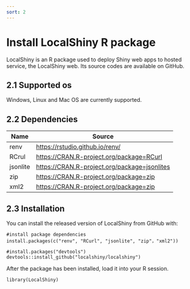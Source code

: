 ```yaml
---
sort: 2
---
```


# Install LocalShiny R package
LocalShiny is an R package used to deploy Shiny web apps to hosted service, the LocalShiny web. Its source codes are available on GitHub.

## 2.1 Supported os
Windows, Linux and Mac OS are currently supported.

## 2.2 Dependencies
|Name	|Source |
|-------|-------|
|renv	|https://rstudio.github.io/renv/|
|RCrul	|https://CRAN.R-project.org/package=RCurl|
|jsonlite	|https://CRAN.R-project.org/package=jsonlites|
|zip	|https://CRAN.R-project.org/package=zip|
|xml2 |https://CRAN.R-project.org/package=zip|
## 2.3 Installation
You can install the released version of LocalShiny from GitHub with:
```
#install package dependencies
install.packages(c("renv", "RCurl", "jsonlite", "zip"，"xml2"))

#install.packages("devtools")
devtools::install_github("localshiny/localshiny")
```
After the package has been installed, load it into your R session.

```
library(LocalShiny)
```